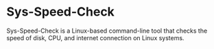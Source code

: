 # Sys-Speed-Check
Sys-Speed-Check is a Linux-based command-line tool that checks the speed of disk, CPU, and internet connection on Linux systems.


